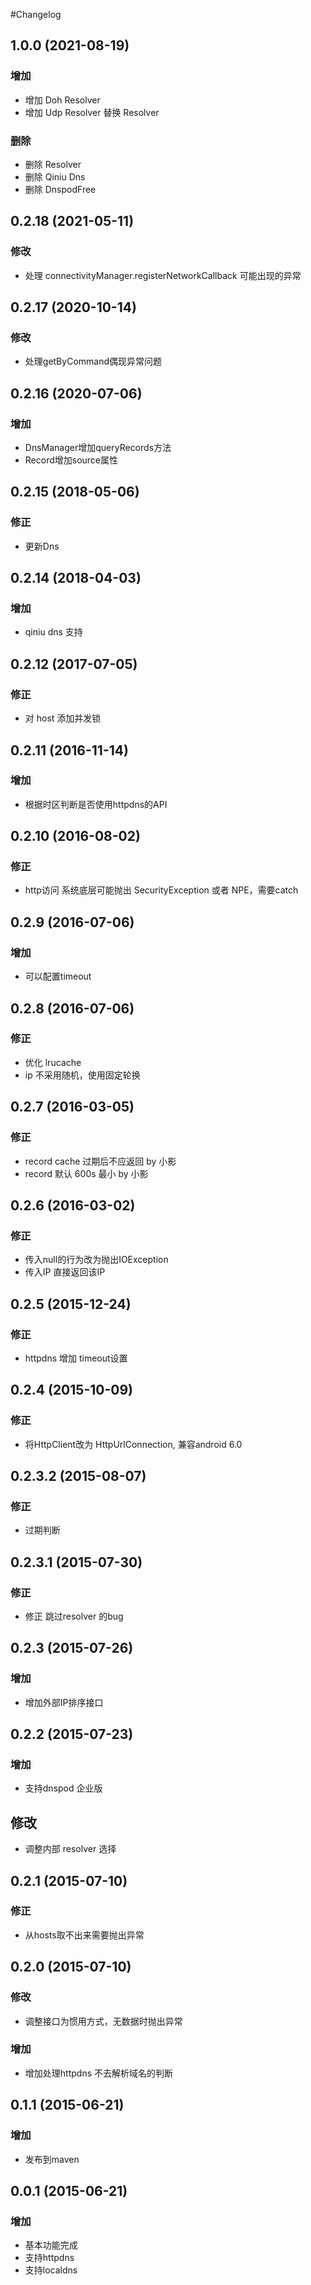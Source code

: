 #Changelog
## 1.0.0 (2021-08-19)

### 增加
* 增加 Doh Resolver
* 增加 Udp Resolver 替换 Resolver

### 删除
* 删除 Resolver
* 删除 Qiniu Dns
* 删除 DnspodFree 

## 0.2.18 (2021-05-11)

### 修改
* 处理 connectivityManager.registerNetworkCallback 可能出现的异常

## 0.2.17 (2020-10-14)

### 修改
* 处理getByCommand偶现异常问题

## 0.2.16 (2020-07-06)

### 增加
* DnsManager增加queryRecords方法
* Record增加source属性

## 0.2.15 (2018-05-06)

### 修正
*  更新Dns

## 0.2.14 (2018-04-03)

### 增加
* qiniu dns 支持

## 0.2.12 (2017-07-05)

### 修正
* 对 host 添加并发锁

## 0.2.11 (2016-11-14)

### 增加
* 根据时区判断是否使用httpdns的API

## 0.2.10 (2016-08-02)

### 修正
* http访问 系统底层可能抛出 SecurityException 或者 NPE，需要catch

## 0.2.9 (2016-07-06)

### 增加
* 可以配置timeout

## 0.2.8 (2016-07-06)

### 修正
* 优化 lrucache
* ip 不采用随机，使用固定轮换

## 0.2.7 (2016-03-05)

### 修正
* record cache 过期后不应返回 by 小影
* record 默认 600s 最小 by 小影

## 0.2.6 (2016-03-02)

### 修正
* 传入null的行为改为抛出IOException
* 传入IP 直接返回该IP

## 0.2.5 (2015-12-24)

### 修正
* httpdns 增加 timeout设置

## 0.2.4 (2015-10-09)

### 修正
* 将HttpClient改为 HttpUrlConnection, 兼容android 6.0

## 0.2.3.2 (2015-08-07)

### 修正
* 过期判断

## 0.2.3.1 (2015-07-30)

### 修正
* 修正 跳过resolver 的bug 

## 0.2.3 (2015-07-26)

### 增加
* 增加外部IP排序接口

## 0.2.2 (2015-07-23)

### 增加
* 支持dnspod 企业版

## 修改
* 调整内部 resolver 选择

## 0.2.1 (2015-07-10)

### 修正
* 从hosts取不出来需要抛出异常

## 0.2.0 (2015-07-10)

### 修改
* 调整接口为惯用方式，无数据时抛出异常

### 增加
* 增加处理httpdns 不去解析域名的判断

## 0.1.1 (2015-06-21)

### 增加
* 发布到maven

## 0.0.1 (2015-06-21)

### 增加
* 基本功能完成
* 支持httpdns
* 支持localdns

